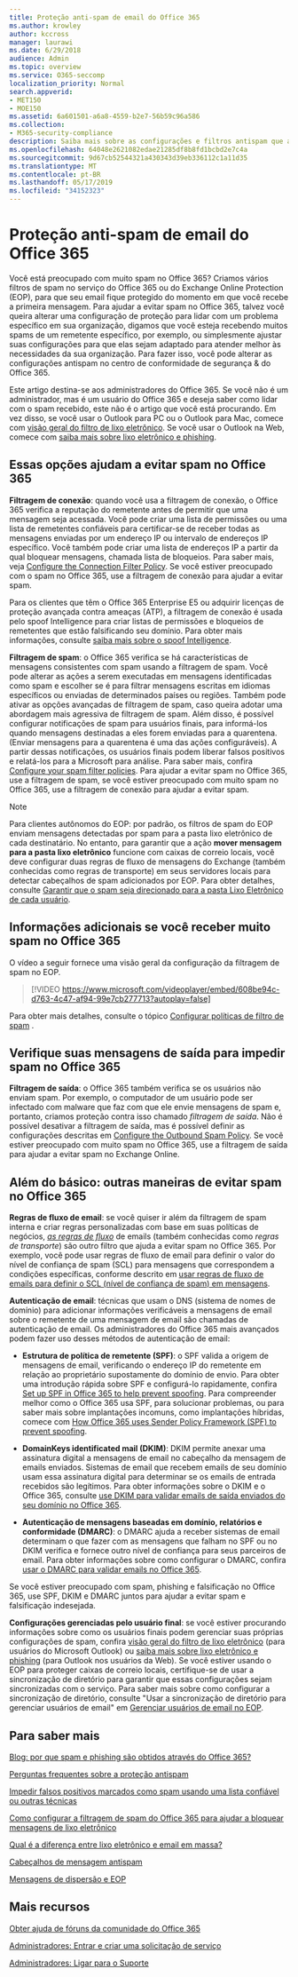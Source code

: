 ```yaml
---
title: Proteção anti-spam de email do Office 365
ms.author: krowley
author: kccross
manager: laurawi
ms.date: 6/29/2018
audience: Admin
ms.topic: overview
ms.service: O365-seccomp
localization_priority: Normal
search.appverid:
- MET150
- MOE150
ms.assetid: 6a601501-a6a8-4559-b2e7-56b59c96a586
ms.collection:
- M365-security-compliance
description: Saiba mais sobre as configurações e filtros antispam que ajudarão você a evitar spam no Exchange Online e no Office 365. Obtendo muito spam no Office 365? Você pode personalizar suas configurações de política antispam e filtros de spam.
ms.openlocfilehash: 64048e2621082edae21285df8b8fd1bcbd2e7c4a
ms.sourcegitcommit: 9d67cb52544321a430343d39eb336112c1a11d35
ms.translationtype: MT
ms.contentlocale: pt-BR
ms.lasthandoff: 05/17/2019
ms.locfileid: "34152323"
---
```

# <a name="office-365-email-anti-spam-protection"></a>Proteção anti-spam de email do Office 365

Você está preocupado com muito spam no Office 365? Criamos vários filtros de spam no serviço do Office 365 ou do Exchange Online Protection (EOP), para que seu email fique protegido do momento em que você recebe a primeira mensagem. Para ajudar a evitar spam no Office 365, talvez você queira alterar uma configuração de proteção para lidar com um problema específico em sua organização, digamos que você esteja recebendo muitos spams de um remetente específico, por exemplo, ou simplesmente ajustar suas configurações para que elas sejam adaptado para atender melhor às necessidades da sua organização. Para fazer isso, você pode alterar as configurações antispam no centro de conformidade de segurança &amp; do Office 365.
  
Este artigo destina-se aos administradores do Office 365. Se você não é um administrador, mas é um usuário do Office 365 e deseja saber como lidar com o spam recebido, este não é o artigo que você está procurando. Em vez disso, se você usar o Outlook para PC ou o Outlook para Mac, comece com [visão geral do filtro de lixo eletrônico](https://support.office.com/article/5ae3ea8e-cf41-4fa0-b02a-3b96e21de089). Se você usar o Outlook na Web, comece com [saiba mais sobre lixo eletrônico e phishing](https://support.office.com/article/86c1d76f-4d5a-4967-9647-35665dc17c31).
  
## <a name="these-options-help-you-prevent-spam-in-office-365"></a>Essas opções ajudam a evitar spam no Office 365

 **Filtragem de conexão**: quando você usa a filtragem de conexão, o Office 365 verifica a reputação do remetente antes de permitir que uma mensagem seja acessada. Você pode criar uma lista de permissões ou uma lista de remetentes confiáveis para certificar-se de receber todas as mensagens enviadas por um endereço IP ou intervalo de endereços IP específico. Você também pode criar uma lista de endereços IP a partir da qual bloquear mensagens, chamada lista de bloqueios. Para saber mais, veja [Configure the Connection Filter Policy](https://technet.microsoft.com/library/jj200718%28v=exchg.150%29.aspx). Se você estiver preocupado com o spam no Office 365, use a filtragem de conexão para ajudar a evitar spam.
  
Para os clientes que têm o Office 365 Enterprise E5 ou adquirir licenças de proteção avançada contra ameaças (ATP), a filtragem de conexão é usada pelo spoof Intelligence para criar listas de permissões e bloqueios de remetentes que estão falsificando seu domínio. Para obter mais informações, consulte [saiba mais sobre o spoof Intelligence](https://go.microsoft.com/fwlink/?LinkID=735009).
  
 **Filtragem de spam**: o Office 365 verifica se há características de mensagens consistentes com spam usando a filtragem de spam. Você pode alterar as ações a serem executadas em mensagens identificadas como spam e escolher se é para filtrar mensagens escritas em idiomas específicos ou enviadas de determinados países ou regiões. Também pode ativar as opções avançadas de filtragem de spam, caso queira adotar uma abordagem mais agressiva de filtragem de spam. Além disso, é possível configurar notificações de spam para usuários finais, para informá-los quando mensagens destinadas a eles forem enviadas para a quarentena. (Enviar mensagens para a quarentena é uma das ações configuráveis). A partir dessas notificações, os usuários finais podem liberar falsos positivos e relatá-los para a Microsoft para análise. Para saber mais, confira [Configure your spam filter policies](https://go.microsoft.com/fwlink/p/?LinkId=617147). Para ajudar a evitar spam no Office 365, use a filtragem de spam, se você estiver preocupado com muito spam no Office 365, use a filtragem de conexão para ajudar a evitar spam.
  
> [!NOTE]
> Para clientes autônomos do EOP: por padrão, os filtros de spam do EOP enviam mensagens detectadas por spam para a pasta lixo eletrônico de cada destinatário. No entanto, para garantir que a ação **mover mensagem para a pasta lixo eletrônico** funcione com caixas de correio locais, você deve configurar duas regras de fluxo de mensagens do Exchange (também conhecidas como regras de transporte) em seus servidores locais para detectar cabeçalhos de spam adicionados por EOP. Para obter detalhes, consulte [Garantir que o spam seja direcionado para a pasta Lixo Eletrônico de cada usuário](https://technet.microsoft.com/library/jj837173%28v=exchg.150%29.aspx). 
  
## <a name="extra-information-if-you-receive-too-much-spam-in-office-365"></a>Informações adicionais se você receber muito spam no Office 365

O vídeo a seguir fornece uma visão geral da configuração da filtragem de spam no EOP.
  
> [!VIDEO https://www.microsoft.com/videoplayer/embed/608be94c-d763-4c47-af94-99e7cb277713?autoplay=false]
  
Para obter mais detalhes, consulte o tópico [Configurar políticas de filtro de spam](https://go.microsoft.com/fwlink/p/?LinkId=617147) .
  
## <a name="check-your-outgoing-messages-to-prevent-spam-in-office-365"></a>Verifique suas mensagens de saída para impedir spam no Office 365

 **Filtragem de saída**: o Office 365 também verifica se os usuários não enviam spam. Por exemplo, o computador de um usuário pode ser infectado com malware que faz com que ele envie mensagens de spam e, portanto, criamos proteção contra isso chamado *filtragem de saída*. Não é possível desativar a filtragem de saída, mas é possível definir as configurações descritas em [Configure the Outbound Spam Policy](https://technet.microsoft.com/library/jj200737%28v=exchg.150%29.aspx). Se você estiver preocupado com muito spam no Office 365, use a filtragem de saída para ajudar a evitar spam no Exchange Online.
  
## <a name="beyond-the-basics-more-ways-to-prevent-spam-in-office-365"></a>Além do básico: outras maneiras de evitar spam no Office 365

 **Regras de fluxo de email**: se você quiser ir além da filtragem de spam interna e criar regras personalizadas com base em suas políticas de negócios, _[as regras de fluxo](https://technet.microsoft.com/library/jj919238%28v=exchg.150%29.aspx)_ de emails (também conhecidas como _regras de transporte_) são outro filtro que ajuda a evitar spam no Office 365. Por exemplo, você pode usar regras de fluxo de email para definir o valor do nível de confiança de spam (SCL) para mensagens que correspondem a condições específicas, conforme descrito em [usar regras de fluxo de emails para definir o SCL (nível de confiança de spam) em mensagens](use-mail-flow-rules-to-set-the-spam-confidence-level-scl-in-messages.md).
  
 **Autenticação de email**: técnicas que usam o DNS (sistema de nomes de domínio) para adicionar informações verificáveis a mensagens de email sobre o remetente de uma mensagem de email são chamadas de autenticação de email. Os administradores do Office 365 mais avançados podem fazer uso desses métodos de autenticação de email:
  
- **Estrutura de política de remetente (SPF)**: o SPF valida a origem de mensagens de email, verificando o endereço IP do remetente em relação ao proprietário supostamente do domínio de envio. Para obter uma introdução rápida sobre SPF e configurá-lo rapidamente, confira [Set up SPF in Office 365 to help prevent spoofing](https://technet.microsoft.com/library/dn789058%28v=exchg.150%29.aspx). Para compreender melhor como o Office 365 usa SPF, para solucionar problemas, ou para saber mais sobre implantações incomuns, como implantações híbridas, comece com [How Office 365 uses Sender Policy Framework (SPF) to prevent spoofing](https://technet.microsoft.com/library/mt712724%28v=exchg.150%29.aspx).

- **DomainKeys identificated mail (DKIM)**: DKIM permite anexar uma assinatura digital a mensagens de email no cabeçalho da mensagem de emails enviados. Sistemas de email que recebem emails de seu domínio usam essa assinatura digital para determinar se os emails de entrada recebidos são legítimos. Para obter informações sobre o DKIM e o Office 365, consulte [use DKIM para validar emails de saída enviados do seu domínio no Office 365](https://technet.microsoft.com/library/mt695945%28v=exchg.150%29.aspx).

- **Autenticação de mensagens baseadas em domínio, relatórios e conformidade (DMARC)**: o DMARC ajuda a receber sistemas de email determinam o que fazer com as mensagens que falham no SPF ou no DKIM verifica e fornece outro nível de confiança para seus parceiros de email. Para obter informações sobre como configurar o DMARC, confira [usar o DMARC para validar emails no Office 365](https://technet.microsoft.com/library/mt734386%28v=exchg.150%29.aspx).

Se você estiver preocupado com spam, phishing e falsificação no Office 365, use SPF, DKIM e DMARC juntos para ajudar a evitar spam e falsificação indesejada.
  
 **Configurações gerenciadas pelo usuário final**: se você estiver procurando informações sobre como os usuários finais podem gerenciar suas próprias configurações de spam, confira [visão geral do filtro de lixo eletrônico](https://go.microsoft.com/fwlink/?LinkId=270065) (para usuários do Microsoft Outlook) ou [saiba mais sobre lixo eletrônico e phishing](https://go.microsoft.com/fwlink/?LinkId=270068) (para Outlook nos usuários da Web). Se você estiver usando o EOP para proteger caixas de correio locais, certifique-se de usar a sincronização de diretório para garantir que essas configurações sejam sincronizadas com o serviço. Para saber mais sobre como configurar a sincronização de diretório, consulte "Usar a sincronização de diretório para gerenciar usuários de email" em [Gerenciar usuários de email no EOP](https://technet.microsoft.com/library/dn636911%28v=exchg.150%29.aspx).
  
## <a name="for-more-information"></a>Para saber mais

[Blog: por que spam e phishing são obtidos através do Office 365?](https://go.microsoft.com/fwlink/?LinkId=528179 )
  
[Perguntas frequentes sobre a proteção antispam](https://technet.microsoft.com/library/jj937231%28v=exchg.150%29.aspx)
  
[Impedir falsos positivos marcados como spam usando uma lista confiável ou outras técnicas](prevent-email-from-being-marked-as-spam-0.md)
  
[Como configurar a filtragem de spam do Office 365 para ajudar a bloquear mensagens de lixo eletrônico](reduce-spam-email.md)
  
[Qual é a diferença entre lixo eletrônico e email em massa?](https://technet.microsoft.com/library/dn720441%28v=exchg.150%29.aspx)
  
[Cabeçalhos de mensagem antispam](https://technet.microsoft.com/library/dn205071%28v=exchg.150%29.aspx)
  
[Mensagens de dispersão e EOP](https://technet.microsoft.com/library/dn499795%28v=exchg.150%29.aspx)

## <a name="more-resources"></a>Mais recursos

[Obter ajuda de fóruns da comunidade do Office 365](https://go.microsoft.com/fwlink/p/?LinkId=518605)
  
[Administradores: Entrar e criar uma solicitação de serviço](https://go.microsoft.com/fwlink/p/?LinkId=519124)
  
[Administradores: Ligar para o Suporte](https://go.microsoft.com/fwlink/p/?LinkID=518322)
